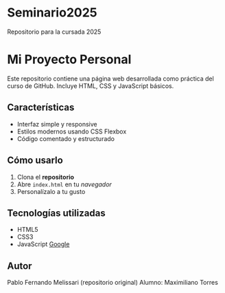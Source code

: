 # Seminario2025
Repositorio para la cursada 2025 

# Mi Proyecto Personal

Este repositorio contiene una página web desarrollada como práctica del curso de GitHub. Incluye HTML, CSS y JavaScript básicos.

## Características
- Interfaz simple y responsive
- Estilos modernos usando CSS Flexbox
- Código comentado y estructurado

## Cómo usarlo
1. Clona el **repositorio**
2. Abre `index.html` en tu _navegador_
3. Personalízalo a tu gusto

## Tecnologías utilizadas
- HTML5
- CSS3
- JavaScript
[Google](www.google.com.ar)
## Autor
Pablo Fernando Melissari (repositorio original)
Alumno: Maximiliano Torres
